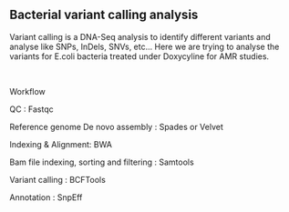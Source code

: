 <h2> Bacterial variant calling analysis </h2> 
<p> Variant calling is a DNA-Seq analysis to identify different variants and analyse like SNPs, InDels, SNVs, etc... Here we are trying to analyse the variants for E.coli bacteria treated under Doxycyline for AMR studies. </p>
<br>
<p> Workflow </p>
<p> QC : Fastqc </p>
<p> Reference genome De novo assembly : Spades or Velvet </p>
<p> Indexing & Alignment: BWA </p>
<p> Bam file indexing, sorting and filtering : Samtools</p>
<p> Variant calling : BCFTools</p>
<p> Annotation : SnpEff </p>
